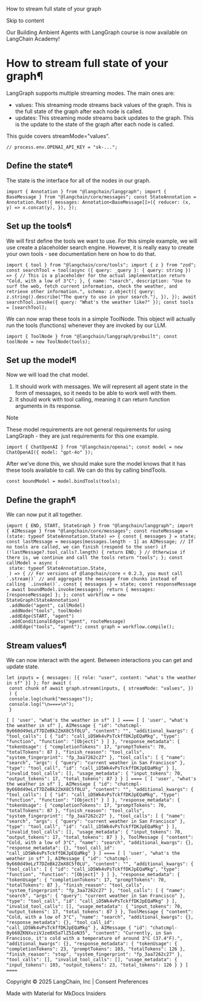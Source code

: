 How to stream full state of your graph

Skip to content

Our Building Ambient Agents with LangGraph course is now available on LangChain Academy!

# How to stream full state of your graph¶

LangGraph supports multiple streaming modes. The main ones are:

* values: This streaming mode streams back values of the graph. This is the full state of the graph after each node is called.
* updates: This streaming mode streams back updates to the graph. This is the update to the state of the graph after each node is called.

This guide covers streamMode="values".

```
// process.env.OPENAI_API_KEY = "sk-...";
```

## Define the state¶

The state is the interface for all of the nodes in our graph.

```
import { Annotation } from "@langchain/langgraph"; import { BaseMessage } from "@langchain/core/messages"; const StateAnnotation = Annotation.Root({ messages: Annotation<BaseMessage[]>({ reducer: (x, y) => x.concat(y), }), });
```

## Set up the tools¶

We will first define the tools we want to use. For this simple example, we will use create a placeholder search engine. However, it is really easy to create your own tools - see documentation here on how to do that.

```
import { tool } from "@langchain/core/tools"; import { z } from "zod"; const searchTool = tool(async ({ query: _query }: { query: string }) => { // This is a placeholder for the actual implementation return "Cold, with a low of 3°C"; }, { name: "search", description: "Use to surf the web, fetch current information, check the weather, and retrieve other information.", schema: z.object({ query: z.string().describe("The query to use in your search."), }), }); await searchTool.invoke({ query: "What's the weather like?" }); const tools = [searchTool];
```

We can now wrap these tools in a simple ToolNode. This object will actually run the tools (functions) whenever they are invoked by our LLM.

```
import { ToolNode } from "@langchain/langgraph/prebuilt"; const toolNode = new ToolNode(tools);
```

## Set up the model¶

Now we will load the chat model.

1. It should work with messages. We will represent all agent state in the form of messages, so it needs to be able to work well with them.
2. It should work with tool calling, meaning it can return function arguments in its response.

Note

These model requirements are not general requirements for using LangGraph - they are just requirements for this one example.

```
import { ChatOpenAI } from "@langchain/openai"; const model = new ChatOpenAI({ model: "gpt-4o" });
```

After we've done this, we should make sure the model knows that it has these tools available to call. We can do this by calling bindTools.

```
const boundModel = model.bindTools(tools);
```

## Define the graph¶

We can now put it all together.

```
import { END, START, StateGraph } from "@langchain/langgraph"; import { AIMessage } from "@langchain/core/messages"; const routeMessage = (state: typeof StateAnnotation.State) => { const { messages } = state; const lastMessage = messages[messages.length - 1] as AIMessage; // If no tools are called, we can finish (respond to the user) if (!lastMessage?.tool_calls?.length) { return END; } // Otherwise if there is, we continue and call the tools return "tools"; }; const callModel = async (
 state: typeof StateAnnotation.State,
 ) => { // For versions of @langchain/core < 0.2.3, you must call `.stream()` // and aggregate the message from chunks instead of calling `.invoke()`. const { messages } = state; const responseMessage = await boundModel.invoke(messages); return { messages: [responseMessage] }; }; const workflow = new StateGraph(StateAnnotation)
 .addNode("agent", callModel)
 .addNode("tools", toolNode)
 .addEdge(START, "agent")
 .addConditionalEdges("agent", routeMessage)
 .addEdge("tools", "agent"); const graph = workflow.compile();
```

## Stream values¶

We can now interact with the agent. Between interactions you can get and update state.

```
let inputs = { messages: [{ role: "user", content: "what's the weather in sf" }] }; for await (
 const chunk of await graph.stream(inputs, { streamMode: "values", })
 ) {
 console.log(chunk["messages"]);
 console.log("\n====\n");
 }
```

```
[ [ 'user', "what's the weather in sf" ] ] ==== [ [ 'user', "what's the weather in sf" ], AIMessage { "id": "chatcmpl-9y660d49eLzT7DZeBk2ZmX8C5f0LU", "content": "", "additional_kwargs": { "tool_calls": [ { "id": "call_iD5Wk4vPsTckffDKJpEQaMkg", "type": "function", "function": "[Object]" } ] }, "response_metadata": { "tokenUsage": { "completionTokens": 17, "promptTokens": 70, "totalTokens": 87 }, "finish_reason": "tool_calls", "system_fingerprint": "fp_3aa7262c27" }, "tool_calls": [ { "name": "search", "args": { "query": "current weather in San Francisco" }, "type": "tool_call", "id": "call_iD5Wk4vPsTckffDKJpEQaMkg" } ], "invalid_tool_calls": [], "usage_metadata": { "input_tokens": 70, "output_tokens": 17, "total_tokens": 87 } } ] ==== [ [ 'user', "what's the weather in sf" ], AIMessage { "id": "chatcmpl-9y660d49eLzT7DZeBk2ZmX8C5f0LU", "content": "", "additional_kwargs": { "tool_calls": [ { "id": "call_iD5Wk4vPsTckffDKJpEQaMkg", "type": "function", "function": "[Object]" } ] }, "response_metadata": { "tokenUsage": { "completionTokens": 17, "promptTokens": 70, "totalTokens": 87 }, "finish_reason": "tool_calls", "system_fingerprint": "fp_3aa7262c27" }, "tool_calls": [ { "name": "search", "args": { "query": "current weather in San Francisco" }, "type": "tool_call", "id": "call_iD5Wk4vPsTckffDKJpEQaMkg" } ], "invalid_tool_calls": [], "usage_metadata": { "input_tokens": 70, "output_tokens": 17, "total_tokens": 87 } }, ToolMessage { "content": "Cold, with a low of 3°C", "name": "search", "additional_kwargs": {}, "response_metadata": {}, "tool_call_id": "call_iD5Wk4vPsTckffDKJpEQaMkg" } ] ==== [ [ 'user', "what's the weather in sf" ], AIMessage { "id": "chatcmpl-9y660d49eLzT7DZeBk2ZmX8C5f0LU", "content": "", "additional_kwargs": { "tool_calls": [ { "id": "call_iD5Wk4vPsTckffDKJpEQaMkg", "type": "function", "function": "[Object]" } ] }, "response_metadata": { "tokenUsage": { "completionTokens": 17, "promptTokens": 70, "totalTokens": 87 }, "finish_reason": "tool_calls", "system_fingerprint": "fp_3aa7262c27" }, "tool_calls": [ { "name": "search", "args": { "query": "current weather in San Francisco" }, "type": "tool_call", "id": "call_iD5Wk4vPsTckffDKJpEQaMkg" } ], "invalid_tool_calls": [], "usage_metadata": { "input_tokens": 70, "output_tokens": 17, "total_tokens": 87 } }, ToolMessage { "content": "Cold, with a low of 3°C", "name": "search", "additional_kwargs": {}, "response_metadata": {}, "tool_call_id": "call_iD5Wk4vPsTckffDKJpEQaMkg" }, AIMessage { "id": "chatcmpl-9y660ZKNXvziVJze0X5aTlZ5IoN35", "content": "Currently, in San Francisco, it's cold with a temperature of around 3°C (37.4°F).", "additional_kwargs": {}, "response_metadata": { "tokenUsage": { "completionTokens": 23, "promptTokens": 103, "totalTokens": 126 }, "finish_reason": "stop", "system_fingerprint": "fp_3aa7262c27" }, "tool_calls": [], "invalid_tool_calls": [], "usage_metadata": { "input_tokens": 103, "output_tokens": 23, "total_tokens": 126 } } ] ====
```

Copyright © 2025 LangChain, Inc | Consent Preferences

Made with Material for MkDocs Insiders